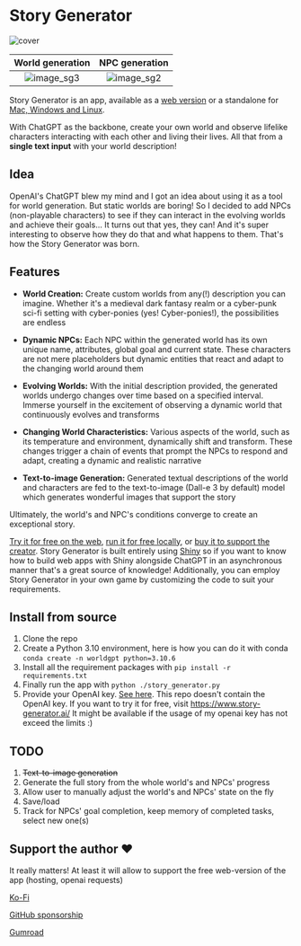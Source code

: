 # Story Generator

![cover](https://github.com/Dene33/world-gpt/assets/27821127/b8a09e3e-e79f-47ff-900e-cba31197738f)

World generation            |  NPC generation
:-------------------------:|:-------------------------:
![image_sg3](https://github.com/Dene33/world-gpt/assets/27821127/80a8e236-f22e-480b-bb3e-64fa4cc1d075)  |  ![image_sg2](https://github.com/Dene33/world-gpt/assets/27821127/3ef90956-bc66-43cf-a6a1-dd63bbe307b9)

Story Generator is an app, available as a [web version](https://www.story-generator.ai/) or a standalone for [Mac, Windows and Linux](https://github.com/Dene33/world-gpt/releases).

With ChatGPT as the backbone, create your own world and observe lifelike characters interacting with each other and living their lives. All that from a **single text input** with your world description! 

## Idea

OpenAI's ChatGPT blew my mind and I got an idea about using it as a tool for world generation. But static worlds are boring! So I decided to add NPCs (non-playable characters) to see if they can interact in the evolving worlds and achieve their goals... It turns out that yes, they can! And it's super interesting to observe how they do that and what happens to them. That's how the Story Generator was born.

## Features

- **World Creation:** Create custom worlds from any(!) description you can imagine. Whether it's a medieval dark fantasy realm or a cyber-punk sci-fi setting with cyber-ponies (yes! Cyber-ponies!), the possibilities are endless
  
- **Dynamic NPCs:** Each NPC within the generated world has its own unique name, attributes, global goal and current state. These characters are not mere placeholders but dynamic entities that react and adapt to the changing world around them
  
- **Evolving Worlds:** With the initial description provided, the generated worlds undergo changes over time based on a specified interval. Immerse yourself in the excitement of observing a dynamic world that continuously evolves and transforms
  
- **Changing World Characteristics:** Various aspects of the world, such as its temperature and environment, dynamically shift and transform. These changes trigger a chain of events that prompt the NPCs to respond and adapt, creating a dynamic and realistic narrative

- **Text-to-image Generation:** Generated textual descriptions of the world and characters are fed to the text-to-image (Dall-e 3 by default) model which generates wonderful images that support the story

Ultimately, the world's and NPC's conditions converge to create an exceptional story.

[Try it for free on the web](https://www.story-generator.ai/), [run it for free locally](https://github.com/Dene33/world-gpt/releases), or [buy it to support the creator](https://dene33.gumroad.com/l/story-generator?referrer=https%3A%2F%2Fwww.story-generator.ai%2Fpricing%2F&wanted=true). Story Generator is built entirely using [Shiny](https://shiny.posit.co/py/) so if you want to know how to build web apps with Shiny alongside ChatGPT in an asynchronous manner that's a great source of knowledge! Additionally, you can employ Story Generator in your own game by customizing the code to suit your requirements.

## Install from source
1. Clone the repo
2. Create a Python 3.10 environment, here is how you can do it with conda `conda create -n worldgpt python=3.10.6`
3. Install all the requirement packages with `pip install -r requirements.txt`
4. Finally run the app with `python ./story_generator.py`
5. Provide your OpenAI key. [See here](https://help.openai.com/en/articles/4936850-where-do-i-find-my-api-key). This repo doesn't contain the OpenAI key. If you want to try it for free, visit https://www.story-generator.ai/ It might be available if the usage of my openai key has not exceed the limits :) 

## TODO
1. ~~Text-to-image generation~~
2. Generate the full story from the whole world's and NPCs' progress
3. Allow user to manually adjust the world's and NPCs' state on the fly
4. Save/load
5. Track for NPCs' goal completion, keep memory of completed tasks, select new one(s)

## Support the author :heart:
It really matters! At least it will allow to support the free web-version of the app (hosting, openai requests)

[Ko-Fi](https://ko-fi.com/dene33)

[GitHub sponsorship](https://github.com/sponsors/Dene)

[Gumroad](https://dene33.gumroad.com/l/story-generator?referrer=https%3A%2F%2Fwww.story-generator.ai%2Fpricing%2F&wanted=true)

